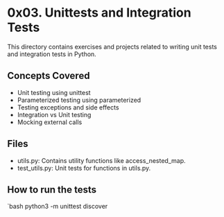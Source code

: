 # 0x03. Unittests and Integration Tests

This directory contains exercises and projects related to writing unit tests and integration tests in Python.

## Concepts Covered

- Unit testing using unittest
- Parameterized testing using parameterized
- Testing exceptions and side effects
- Integration vs Unit testing
- Mocking external calls

## Files

- utils.py: Contains utility functions like access_nested_map.
- test_utils.py: Unit tests for functions in utils.py.

## How to run the tests

`bash
python3 -m unittest discover
